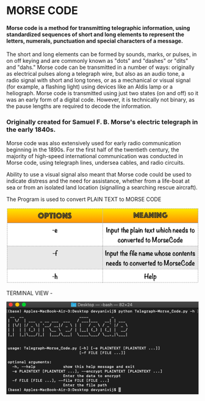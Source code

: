 # MORSE CODE

#### Morse code is a method for transmitting telegraphic information, using standardized sequences of short and long elements to represent the letters, numerals, punctuation and special characters of a message. 

The short and long elements can be formed by sounds, marks, or pulses, in on off keying and are commonly known as "dots" and "dashes" or "dits" and "dahs." Morse code can be transmitted in a number of ways: originally as electrical pulses along a telegraph wire, but also as an audio tone, a radio signal with short and long tones, or as a mechanical or visual signal (for example, a flashing light) using devices like an Aldis lamp or a heliograph. Morse code is transmitted using just two states (on and off) so it was an early form of a digital code. However, it is technically not binary, as the pause lengths are required to decode the information.

### Originally created for Samuel F. B. Morse's electric telegraph in the early 1840s.

Morse code was also extensively used for early radio communication beginning in the 1890s. For the first half of the twentieth century, the majority of high-speed international communication was conducted in Morse code, using telegraph lines, undersea cables, and radio circuits. 

Ability to use a visual signal also meant that Morse code could be used to indicate distress and the need for assistance, whether from a life-boat at sea or from an isolated land location (signalling a searching rescue aircraft).

The Program is used to convert PLAIN TEXT to MORSE CODE

![alt_text](https://github.com/devu-62442/Cryptography/blob/master/MorseCode/Screenshot%202019-08-30%20at%2010.55.13%20PM.png)

TERMINAL VIEW - 

![alt_text](https://github.com/devu-62442/Cryptography/blob/master/MorseCode/Screenshot%202019-08-30%20at%2011.06.07%20PM.png)

